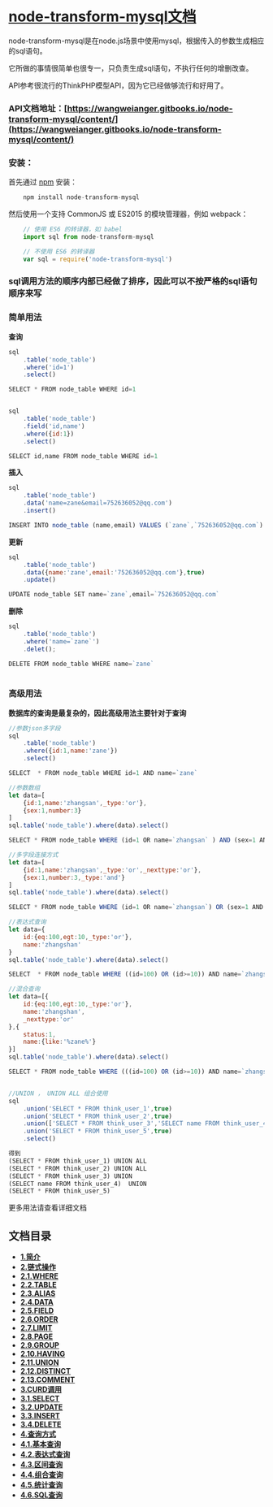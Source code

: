 # [node-transform-mysql文档](https://wangweianger.gitbooks.io/node-transform-mysql/content/)

node-transform-mysql是在node.js场景中使用mysql，根据传入的参数生成相应的sql语句。

它所做的事情很简单也很专一，只负责生成sql语句，不执行任何的增删改查。

API参考很流行的ThinkPHP模型API，因为它已经做够流行和好用了。

### API文档地址：[https://wangweianger.gitbooks.io/node-transform-mysql/content/](https://wangweianger.gitbooks.io/node-transform-mysql/content/)

### 安装：

首先通过 [npm](https://www.npmjs.com/) 安装：

```js
    npm install node-transform-mysql
```

然后使用一个支持 CommonJS 或 ES2015 的模块管理器，例如 webpack：

```js
    // 使用 ES6 的转译器，如 babel
    import sql from node-transform-mysql

    // 不使用 ES6 的转译器
    var sql = require('node-transform-mysql')
```

### sql调用方法的顺序内部已经做了排序，因此可以不按严格的sql语句顺序来写

### 简单用法

**查询**
```js
sql
    .table('node_table')
    .where('id=1')
    .select()

SELECT * FROM node_table WHERE id=1


sql
    .table('node_table')
    .field('id,name')
    .where({id:1})
    .select()

SELECT id,name FROM node_table WHERE id=1

```

**插入**
```js
sql
    .table('node_table')
    .data('name=zane&email=752636052@qq.com')
    .insert()

INSERT INTO node_table (name,email) VALUES (`zane`,`752636052@qq.com`)

```

**更新**
```js
sql
    .table('node_table')
    .data({name:'zane',email:'752636052@qq.com'},true)
    .update()

UPDATE node_table SET name=`zane`,email=`752636052@qq.com`

```

**删除**
```js
sql
    .table('node_table')
    .where('name=`zane`')
    .delet();

DELETE FROM node_table WHERE name=`zane`
    
```


### 高级用法
**数据库的查询是最复杂的，因此高级用法主要针对于查询**
```js
//参数json多字段
sql
    .table('node_table')
    .where({id:1,name:'zane'})
    .select()

SELECT  * FROM node_table WHERE id=1 AND name=`zane`

//参数数组
let data=[
    {id:1,name:'zhangsan',_type:'or'},
    {sex:1,number:3}
]
sql.table('node_table').where(data).select()

SELECT * FROM node_table WHERE (id=1 OR name=`zhangsan` ) AND (sex=1 AND number=3 )

//多字段连接方式
let data=[
    {id:1,name:'zhangsan',_type:'or',_nexttype:'or'},
    {sex:1,number:3,_type:'and'}
]
sql.table('node_table').where(data).select()

SELECT * FROM node_table WHERE (id=1 OR name=`zhangsan`) OR (sex=1 AND number=3)

//表达式查询
let data={
    id:{eq:100,egt:10,_type:'or'},
    name:'zhangshan'
}
sql.table('node_table').where(data).select()

SELECT  * FROM node_table WHERE ((id=100) OR (id>=10)) AND name=`zhangshan`

//混合查询
let data=[{
    id:{eq:100,egt:10,_type:'or'},
    name:'zhangshan',
    _nexttype:'or'
},{
    status:1,
    name:{like:'%zane%'}
}]
sql.table('node_table').where(data).select()

SELECT * FROM node_table WHERE (((id=100) OR (id>=10)) AND name=`zhangshan`) OR (status=1 AND ((name LIKE `%zane%`))) 


//UNION ， UNION ALL 组合使用
sql
    .union('SELECT * FROM think_user_1',true)
    .union('SELECT * FROM think_user_2',true)
    .union(['SELECT * FROM think_user_3','SELECT name FROM think_user_4'])
    .union('SELECT * FROM think_user_5',true)
    .select()

得到
(SELECT * FROM think_user_1) UNION ALL  
(SELECT * FROM think_user_2) UNION ALL 
(SELECT * FROM think_user_3) UNION 
(SELECT name FROM think_user_4)  UNION  
(SELECT * FROM think_user_5)

```

更多用法请查看详细文档

## 文档目录

* [**1.简介**](/README.md)
* [**2.链式操作**](/docs/chain/README.md)
 * [**2.1.WHERE**](/docs/chain/where.md)
 * [**2.2.TABLE**](/docs/chain/table.md)
 * [**2.3.ALIAS**](/docs/chain/alias.md)
 * [**2.4.DATA**](/docs/chain/data.md)
 * [**2.5.FIELD**](/docs/chain/field.md)
 * [**2.6.ORDER**](/docs/chain/order.md)
 * [**2.7.LIMIT**](/docs/chain/limit.md)
 * [**2.8.PAGE**](/docs/chain/page.md)
 * [**2.9.GROUP**](/docs/chain/group.md)
 * [**2.10.HAVING**](/docs/chain/having.md)
 * [**2.11.UNION**](/docs/chain/union.md)
 * [**2.12.DISTINCT**](/docs/chain/distinct.md)
 * [**2.13.COMMENT**](/docs/chain/comment.md)
* [**3.CURD调用**](/docs/curd/README.md)
 * [**3.1.SELECT**](/docs/curd/select.md)
 * [**3.2.UPDATE**](/docs/curd/update.md)
 * [**3.3.INSERT**](/docs/curd/insert.md)
 * [**3.4.DELETE**](/docs/curd/delete.md)
* [**4.查询方式**](/docs/advanced/README.md)
 * [**4.1.基本查询**](/docs/advanced/basesearch.md)
 * [**4.2.表达式查询**](/docs/advanced/bdssearch.md)
 * [**4.3.区间查询**](/docs/advanced/qjsearch.md)
 * [**4.4.组合查询**](/docs/advanced/zhsearch.md)
 * [**4.5.统计查询**](/docs/advanced/tjsearch.md)
 * [**4.6.SQL查询**](/docs/advanced/sqlsearch.md)








